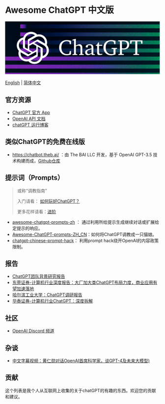 # Awesome ChatGPT 中文版

![ChatGPT](./chatgpt-header.png)

[English](./README.md) | [简体中文](./README-zh.md)

## 官方资源

- [ChatGPT 官方 App](https://chat.openai.com)
- [OpenAI API 文档](https://beta.openai.com/docs)
- [chatGPT 运行博客](https://openai.com/blog/chatgpt/)

## 类似ChatGPT的免费在线版

- https://chatbot.theb.ai/ ：由 The BAI LLC 开发，基于 OpenAI GPT-3.5 技术构建而成，[Github仓库]( https://github.com/Chanzhaoyu/chatgpt-web)

## 提示词（Prompts）

>或称“调教指南”
>
>入门请看： [如何玩好ChatGPT？](https://mp.weixin.qq.com/s/y8NxJnQlaub96357UQz05w)  
>
>更多花样请看：[进阶](https://www.zhihu.com/question/583232012/answer/2886779529) 

-  [awesome-chatgpt-prompts-zh](https://github.com/PlexPt/awesome-chatgpt-prompts-zh) ： 通过利用所给提示生成继续对话或扩展给定提示的响应。 
- [Awesome-ChatGPT-prompts-ZH_CN](https://github.com/L1Xu4n/Awesome-ChatGPT-prompts-ZH_CN)：如何将ChatGPT调教成一只猫娘。
-  [chatgpt-chinese-prompt-hack](https://github.com/golfzert/chatgpt-chinese-prompt-hack)： 利用prompt hack绕开OpenAI的内容政策限制。

## 报告

- [ChatGPT团队背景研究报告](./Materials/ChatGPT团队背景研究报告.pdf)
- [东莞证券-计算机行业深度报告：大厂加大类ChatGPT布局力度，商业应用有望加速落地](./Materials/东莞证券-计算机行业深度报告：大厂加大类ChatGPT布局力度，商业应用有望加速落地-230210.pdf)
- [哈尔滨工业大学：ChatGPT调研报告](./Materials/哈尔滨工业大学：ChatGPT调研报告.pdf)
- [华泰证券-计算机行业ChatGPT：深度拆解](./Materials/华泰证券-计算机行业ChatGPT：深度拆解-230209.pdf)

## 社区

- [OpenAI Discord 频道](https://discord.com/invite/openai)

## 杂谈

- [中文字幕视频：黄仁勋对话OpenAI首席科学家，谈GPT-4及未来大模型)](https://mp.weixin.qq.com/s/hZftyrOCD9CrnZWu6IzZhg) 

## 贡献

这个列表是我个人从互联网上收集的关于chatGPT的有趣的东西。欢迎您的贡献和建议。